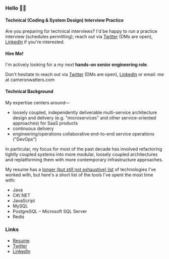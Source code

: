 ### Hello 👋🏻

#### Technical (Coding & System Design) Interview Practice

Are you preparing for technical interviews? I'd be happy to run a practice interview (schedules permitting); reach out via [Twitter] (DMs are open), [LinkedIn] if you're interested.

#### Hire Me!

I'm actively looking for a my next **hands-on senior engineering role**.

Don't hesitate to reach out via [Twitter] (DMs are open), [LinkedIn] or email: me at cameronwatters.com

#### Technical Background

My expertise centers around—

- loosely coupled, independently deliverable multi-service architecture design and delivery (e.g. "microservices" and other service-oriented approaches) for SaaS products
- continuous delivery
- engineering/operations collaborative end-to-end service operations ("DevOps")

In particular, my focus for most of the past decade has involved refactoring tightly coupled systems into more modular, loosely coupled architectures and replatforming them with more contemporary infrastructure approaches.

My resume has a [longer (but still not exhaustive) list](https://cameronwatters.com/resume/index.html#skills) of technologies I've worked with, but here's a short list of the tools I've spent the most time with:

- Java
- C#/.NET
- JavaScript
- MySQL
- PostgreSQL
– Microsoft SQL Server
- Redis

### Links

- [Resume]
- [Twitter]
- [LinkedIn]

[LinkedIn]: https://www.linkedin.com/in/cameronwatters/ "LinkedIn profile for Cameron Watters"
[Resume]: https://cameronwatters.com/resume/ "Cameron Watters' Resume"
[Twitter]: https://twitter.com/watters "Twitter profile for Cameron Watters"
